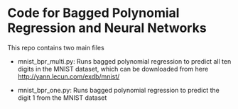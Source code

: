 # Code for Bagged Polynomial Regression and Neural Networks
This repo contains two main files 

+ mnist_bpr_multi.py: Runs bagged polynomial regression to predict all ten digits in the MNIST dataset, which can be downloaded from here http://yann.lecun.com/exdb/mnist/  

+ mnist_bpr_one.py: Runs bagged polynomial regression to predict the digit 1 from the MNIST dataset 
